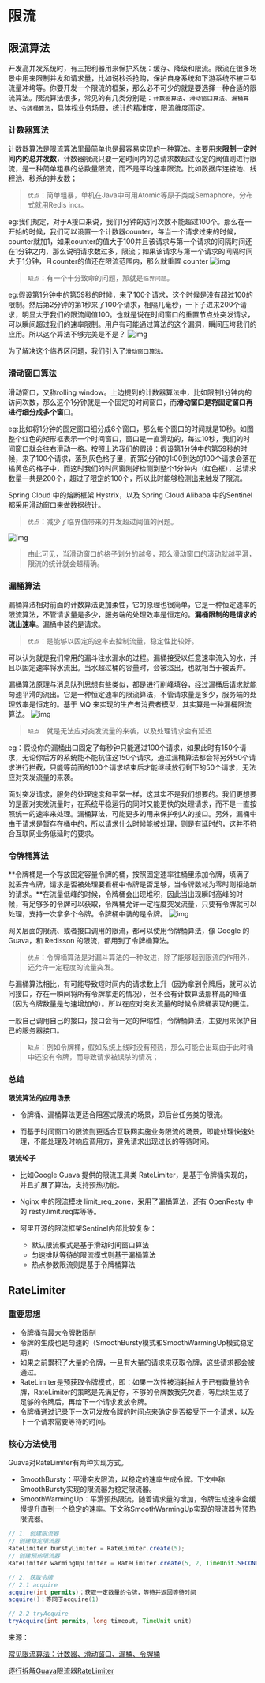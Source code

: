 # 限流

## 限流算法

开发高并发系统时，有三把利器用来保护系统：缓存、降级和限流。限流在很多场景中用来限制并发和请求量，比如说秒杀抢购，保护自身系统和下游系统不被巨型流量冲垮等。你要开发一个限流的框架，那么必不可少的就是要选择一种合适的限流算法。限流算法很多，常见的有几类分别是：`计数器算法`、`滑动窗口算法`、`漏桶算法`、`令牌桶算法`，具体视业务场景，统计的精准度，限流维度而定。

### 计数器算法

计数器算法是限流算法里最简单也是最容易实现的一种算法。主要用来**限制一定时间内的总并发数**，计数器限流只要一定时间内的总请求数超过设定的阀值则进行限流，是一种简单粗暴的总数量限流，而不是平均速率限流。比如数据库连接池、线程池、秒杀的并发数；

> `优点`：简单粗暴，单机在Java中可用Atomic等原子类或Semaphore，分布式就用Redis incr。

eg:我们规定，对于A接口来说，我们1分钟的访问次数不能超过100个。那么在一开始的时候，我们可以设置一个计数器counter，每当一个请求过来的时候，counter就加1，如果counter的值大于100并且该请求与第一个请求的间隔时间还在1分钟之内，那么说明请求数过多，限流；如果该请求与第一个请求的间隔时间大于1分钟，且counter的值还在限流范围内，那么就重置 counter
![img](img_%E9%99%90%E6%B5%81/61e358717c7bd2df9fbd48af132d7a93.png)

> `缺点`：有一个十分致命的问题，那就是`临界问题`。

eg:假设第1分钟中的第59秒的时候，来了100个请求，这个时候是没有超过100的限制。然后第2分钟的第1秒来了100个请求，相隔几毫秒，一下子进来200个请求，明显大于我们的限流阈值100。也就是说在时间窗口的重置节点处突发请求，可以瞬间超过我们的速率限制。用户有可能通过算法的这个漏洞，瞬间压垮我们的应用。所以这个算法不够完美是不是？
![img](img_%E9%99%90%E6%B5%81/bf8b41d31695b88b9c4106cf3cd151c2.png)

为了解决这个临界区问题，我们引入了`滑动窗口算法`。

### 滑动窗口算法

滑动窗口，又称rolling window。上边提到的计数器算法中，比如限制1分钟内的访问次数，那么这个1分钟就是一个固定的时间窗口，而**滑动窗口是将固定窗口再进行细分成多个窗口**。

eg:比如将1分钟的固定窗口细分成6个窗口，那么每个窗口的时间就是10秒。如图整个红色的矩形框表示一个时间窗口，窗口是一直滑动的，每过10秒，我们的时间窗口就会往右滑动一格。按照上边我们的假设：假设第1分钟中的第59秒的时候，来了100个请求，落到灰色格子里，而第2分钟的1:00到达的100个请求会落在橘黄色的格子中，而这时我们的时间窗刚好检测到整个1分钟内（红色框），总请求数量一共是200个，超过了限定的100个，所以此时能够检测出来触发了限流。

Spring Cloud 中的熔断框架 Hystrix，以及 Spring Cloud Alibaba 中的Sentinel 都采用滑动窗口来做数据统计。

> `优点`：减少了临界值带来的并发超过阈值的问题。

![img](img_%E9%99%90%E6%B5%81/838ba61ea8d3fd1ff393be491584961394ca5f05.jpeg@f_auto)

> 由此可见，当滑动窗口的格子划分的越多，那么滑动窗口的滚动就越平滑，限流的统计就会越精确。

### 漏桶算法

漏桶算法相对前面的计数算法更加柔性，它的原理也很简单，它是一种恒定速率的限流算法，不管请求量是多少，服务端的处理效率是恒定的。**漏桶限制的是请求的流出速率**。漏桶中装的是请求。

> `优点`：是能够以固定的速率去控制流量，稳定性比较好。

可以认为就是我们常用的漏斗注水漏水的过程。漏桶接受以任意速率流入的水，并且以固定速率将水流出。当水超过桶的容量时，会被溢出，也就相当于被丢弃。

漏桶算法原理与消息队列思想有些类似，都是进行削峰填谷，经过漏桶后请求就能匀速平滑的流出。它是一种恒定速率的限流算法，不管请求量是多少，服务端的处理效率是恒定的。基于 MQ 来实现的生产者消费者模型，其实算是一种漏桶限流算法。
![img](img_%E9%99%90%E6%B5%81/9fdc13cbb073b7231189cc86188b4cba.png)

> `缺点`：就是无法应对突发流量的来袭，以及处理请求会有延迟

eg：假设你的漏桶出口固定了每秒钟只能通过100个请求，如果此时有150个请求，无论你后方的系统能不能抗住这150个请求，通过漏桶算法都会将另外50个请求进行拦截，只能等前面的100个请求结束后才能继续放行剩下的50个请求，无法应对突发流量的来袭。

面对突发请求，服务的处理速度和平常一样，这其实不是我们想要的。我们更想要的是面对突发流量时，在系统平稳运行的同时又能更快的处理请求，而不是一直按照统一的速率来处理。漏桶算法，可能更多的用来保护别人的接口。另外，漏桶中由于请求是暂存在桶中的，所以请求什么时候能被处理，则是有延时的，这并不符合互联网业务低延时的要求。

### 令牌桶算法

**令牌桶是一个存放固定容量令牌的桶，按照固定速率往桶里添加令牌，填满了就丢弃令牌，请求是否被处理要看桶中令牌是否足够，当令牌数减为零时则拒绝新的请求。**在流量低峰的时候，令牌桶会出现堆积，因此当出现瞬时高峰的时候，有足够多的令牌可以获取，令牌桶允许一定程度突发流量，只要有令牌就可以处理，支持一次拿多个令牌。令牌桶中装的是令牌。
![img](img_%E9%99%90%E6%B5%81/46778b791623b9882548d3426ba06ce1.png)

网关层面的限流、或者接口调用的限流，都可以使用令牌桶算法，像 Google 的Guava，和 Redisson 的限流，都用到了令牌桶算法。

> `优点`：令牌桶算法是对漏斗算法的一种改进，除了能够起到限流的作用外，还允许一定程度的流量突发。

与漏桶算法相比，有可能导致短时间内的请求数上升（因为拿到令牌后，就可以访问接口，存在一瞬间将所有令牌拿走的情况），但不会有计数算法那样高的峰值（因为令牌数量是匀速增加的）。所以在应对突发流量的时候令牌桶表现的更佳。

一般自己调用自己的接口，接口会有一定的伸缩性，令牌桶算法，主要用来保护自己的服务器接口。

> `缺点`：例如令牌桶，假如系统上线时没有预热，那么可能会出现由于此时桶中还没有令牌，而导致请求被误杀的情况；

### 总结

**限流算法的应用场景**

- 令牌桶、漏桶算法更适合阻塞式限流的场景，即后台任务类的限流。

- 而基于时间窗口的限流则更适合互联网实施业务限流的场景，即能处理快速处理，不能处理及时响应调用方，避免请求出现过长的等待时间。



**限流轮子**

- 比如Google Guava 提供的限流工具类 RateLimiter，是基于令牌桶实现的，并且扩展了算法，支持预热功能。
- Nginx 中的限流模块 limit_req_zone，采用了漏桶算法，还有 OpenResty 中的 resty.limit.req库等等。
- 阿里开源的限流框架Sentinel内部比较复杂：

  - 默认限流模式是基于滑动时间窗口算法
  - 匀速排队等待的限流模式则基于漏桶算法
  - 热点参数限流则是基于令牌桶算法



## RateLimiter

### 重要思想

- 令牌桶有最大令牌数限制
- 令牌的生成也是匀速的（SmoothBursty模式和SmoothWarmingUp模式稳定期）
- 如果之前累积了大量的令牌，一旦有大量的请求来获取令牌，这些请求都会被通过。
- RateLimiter是预获取令牌模式，即：如果一次性被消耗掉大于已有数量的令牌，RateLimiter的策略是先满足你，不够的令牌数我先欠着，等后续生成了足够的令牌后，再给下一个请求发放令牌。
- 令牌桶通过记录下一次可发放令牌的时间点来确定是否接受下一个请求，以及下一个请求需要等待的时间。

###  核心方法使用

Guava对RateLimiter有两种实现方式。

- SmoothBursty：平滑突发限流，以稳定的速率生成令牌。下文中称SmoothBursty实现的限流器为稳定限流器。
- SmoothWarmingUp：平滑预热限流，随着请求量的增加，令牌生成速率会缓慢提升直到一个稳定的速率。下文称SmoothWarmingUp实现的限流器为预热限流器。



```java
// 1. 创建限流器
// 创建稳定限流器
RateLimiter burstyLimiter = RateLimiter.create(5);
// 创建预热限流器
RateLimiter warmingUpLimiter = RateLimiter.create(5, 2, TimeUnit.SECONDS);

// 2. 获取令牌
// 2.1 acquire
acquire(int permits)：获取一定数量的令牌，等待并返回等待时间
acquire()：等同于acquire(1)

// 2.2 tryAcquire
tryAcquire(int permits, long timeout, TimeUnit unit)
```













来源：

[常见限流算法：计数器、滑动窗口、漏桶、令牌桶](https://baijiahao.baidu.com/s?id=1775465543262504956&wfr=spider&for=pc)

[逐行拆解Guava限流器RateLimiter](https://blog.csdn.net/u011291072/article/details/107943586)